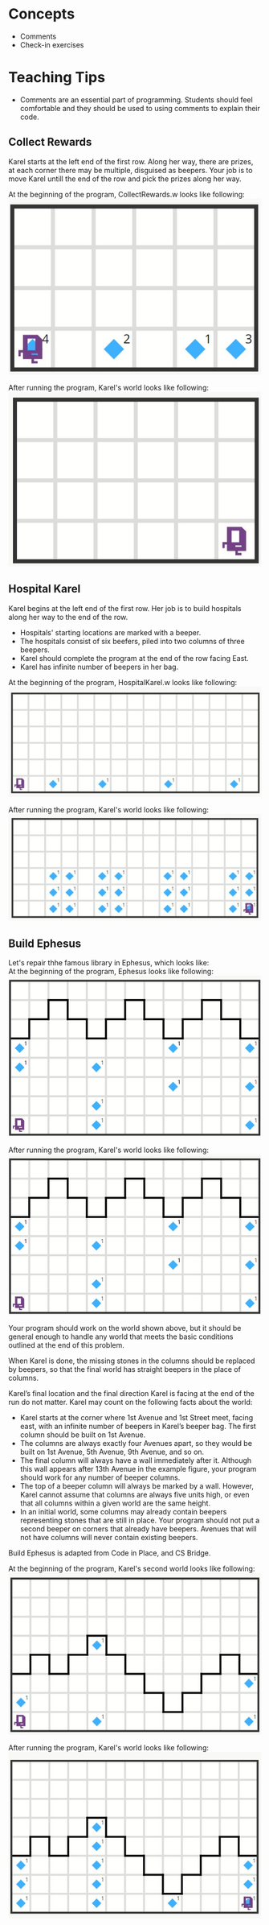 # Concepts
- Comments
- Check-in exercises

# Teaching Tips
- Comments are an essential part of programming. Students should feel comfortable and they should be used to using comments to explain their code.

## Collect Rewards
Karel starts at the left end of the first row. Along her way, there are prizes, at each corner there may be multiple, disguised as beepers. Your job is to move Karel untill the end of the row and pick the prizes along her way.

At the beginning of the program, CollectRewards.w looks like following:   
![Collect Rewards Pre](images/CollectRewards_pre.jpg)

After running the program, Karel's world looks like following:    
![Collect Rewards Post](images/CollectRewards_post.jpg)

## Hospital Karel
Karel begins at the left end of the first row. Her job is to build hospitals along her way to the end of the row. 
- Hospitals' starting locations are marked with a beeper. 
- The hospitals consist of six beefers, piled into two columns of three beepers. 
- Karel should complete the program at the end of the row facing East.
- Karel has infinite number of beepers in her bag.

At the beginning of the program, HospitalKarel.w looks like following:    
![Hospital Karel Pre](images/HospitalKarel_pre.jpg)

After running the program, Karel's world looks like following:   
![Hospital Karel Post](images/HospitalKarel_post.jpg)

## Build Ephesus
Let's repair thhe famous library in Ephesus, which looks like:  
At the beginning of the program, Ephesus looks like following:   
![Ephesus Pre](images/Ephesus1_pre.jpg)
   
After running the program, Karel's world looks like following:   
![Ephesus Post](images/Ephesus1_post.jpg)

Your program should work on the world shown above, but it should be general enough to handle any world that meets the basic conditions outlined at the end of this problem.

When Karel is done, the missing stones in the columns should be replaced by beepers, so that the final world has straight beepers in the place of columns.

Karel’s final location and the final direction Karel is facing at the end of the run do not matter. Karel may count on the following facts about the world:
- Karel starts at the corner where 1st Avenue and 1st Street meet, facing east, with an infinite number of beepers in Karel’s beeper bag. The first column should be built on 1st Avenue.
- The columns are always exactly four Avenues apart, so they would be built on 1st Avenue, 5th Avenue, 9th Avenue, and so on.
- The final column will always have a wall immediately after it. Although this wall appears after 13th Avenue in the example figure, your program should work for any number of beeper columns.
- The top of a beeper column will always be marked by a wall. However, Karel cannot assume that columns are always five units high, or even that all columns within a given world are the same height.
- In an initial world, some columns may already contain beepers representing stones that are still in place. Your program should not put a second beeper on corners that already have beepers. Avenues that will not have columns will never contain existing beepers.

Build Ephesus is adapted from Code in Place, and CS Bridge.

At the beginning of the program, Karel's second world looks like following:   
![Ephesus2 Pre](images/Ephesus2_pre.jpg)
   
After running the program, Karel's world looks like following:   
![Ephesus2 Post](images/Ephesus2_post.jpg)
